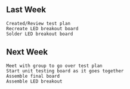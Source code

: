 Last Week
---------------
	Created/Review test plan
	Recreate LED breakout board
	Solder LED breakout board
	
Next Week
---------------
	Meet with group to go over test plan
	Start unit testing board as it goes together
	Assemble final board
	Assemble LED breakout
	